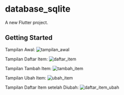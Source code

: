 # database_sqlite

A new Flutter project.

## Getting Started

Tampilan Awal: 
![tampilan_awal](https://user-images.githubusercontent.com/84777299/161671304-c664c2ee-2465-4103-8e97-82d67ff81247.jpg)

Tampilan Daftar Item:
![daftar_item](https://user-images.githubusercontent.com/84777299/161671288-a5d79f48-0de7-4b4d-b3bf-189ec6d806de.jpg)

Tampilan Tambah Item:
![tambah_item](https://user-images.githubusercontent.com/84777299/161671296-2f85accb-2ac0-47e9-b60f-c1721a3ac8d1.jpg)

Tampilan Ubah Item:
![ubah_item](https://user-images.githubusercontent.com/84777299/161671306-91395ad2-e4c3-4fa3-bd2d-3f2013898753.jpg)

Tampilan Daftar Item setelah Diubah:
![daftar_item_ubah](https://user-images.githubusercontent.com/84777299/161671292-a7787805-1112-41f8-8a1c-d30503e7cc22.jpg)


